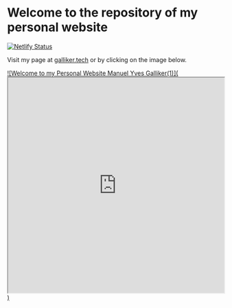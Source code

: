 # Welcome to the repository of my personal website
[![Netlify Status](https://api.netlify.com/api/v1/badges/f6726c28-3e02-4f83-821d-2f7516dc8009/deploy-status)](https://app.netlify.com/sites/musical-salamander-0b1dfa/deploys)

Visit my page at [galliker.tech](https://galliker.tech) or by clicking on the image below.



[![Welcome to my Personal Website Manuel Yves Galliker(1)](<iframe src="https://galliker.tech" width="100%" height="500"></iframe>)](https://galliker.tech)
